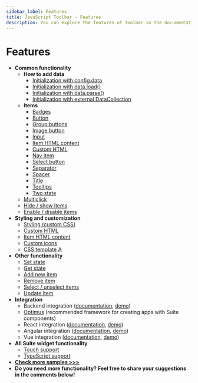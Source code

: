 ```yaml
---
sidebar_label: Features
title: JavaScript Toolbar - Features 
description: You can explore the features of Toolbar in the documentation of the DHTMLX JavaScript UI library. Browse developer guides and API reference, try out code examples and live demos, and download a free 30-day evaluation version of DHTMLX Suite 7.
---
```


# Features

- **Common functionality**
  - **How to add data**
    - [Initialization with config.data](https://snippet.dhtmlx.com/nie9tuks)
    - [Initialization with data.load()](https://snippet.dhtmlx.com/i5a9mx2i)
    - [Initialization with data.parse()](https://snippet.dhtmlx.com/wzb2yn3d)
    - [Initialization with external DataCollection](https://snippet.dhtmlx.com/b0fmkwg5)
  - **Items**
    - [Badges](https://snippet.dhtmlx.com/wogo2af3)
    - [Button](https://snippet.dhtmlx.com/7aysw3gb)
    - [Group buttons](https://snippet.dhtmlx.com/pcjffww9)
    - [Image button](https://snippet.dhtmlx.com/vdiha09g)
    - [Input](https://snippet.dhtmlx.com/ykd0uii1)
    - [Item HTML content](https://snippet.dhtmlx.com/5n2b8x84)
    - [Custom HTML](https://snippet.dhtmlx.com/rv3gq5qe)
    - [Nav item](https://snippet.dhtmlx.com/os48cj6x)
    - [Select button](https://snippet.dhtmlx.com/nqq5ej8w)
    - [Separator](https://snippet.dhtmlx.com/sguwr3m9)
    - [Spacer](https://snippet.dhtmlx.com/0wt6z7sc)
    - [Title](https://snippet.dhtmlx.com/dwynhb7o)
    - [Tooltips](https://snippet.dhtmlx.com/105levtd)
    - [Two state](https://snippet.dhtmlx.com/1pj4eqw0)
  - [Multiclick](https://snippet.dhtmlx.com/k3lc7eig)
  - [Hide / show items](https://snippet.dhtmlx.com/cldp89u4)
  - [Enable / disable items](https://snippet.dhtmlx.com/ovblenaf)
- **Styling and customization**
  - [Styling (custom CSS)](https://snippet.dhtmlx.com/uekgjwsi)
  - [Custom HTML](https://snippet.dhtmlx.com/rv3gq5qe)
  - [Item HTML content](https://snippet.dhtmlx.com/5n2b8x84)
  - [Custom icons](https://snippet.dhtmlx.com/4aiwvow7)
  - [CSS template A](https://snippet.dhtmlx.com/toolbar_template_a)
- **Other functionality**
  - [Set state](https://snippet.dhtmlx.com/h34uh1dr)
  - [Get state](https://snippet.dhtmlx.com/kvttdgad)
  - [Add new item](https://snippet.dhtmlx.com/r6jv9kk2)
  - [Remove item](https://snippet.dhtmlx.com/w8jcn1t2)
  - [Select / unselect items](https://snippet.dhtmlx.com/mi7qjwg2)
  - [Update item](https://snippet.dhtmlx.com/xfs5gh5t)
- **Integration**
  - Backend integration ([documentation](integration/suite_and_backend.md), [demo](https://github.com/DHTMLX/nodejs-suite-demo))
  - [Optimus](optimus_guides.md) (recommended framework for creating apps with Suite components)
  - React integration ([documentation](integration/suite_and_react.md), [demo](https://github.com/DHTMLX/react-widgets))
  - Angular integration ([documentation](integration/suite_and_angular.md), [demo](https://github.com/DHTMLX/angular-suite-demo))
  - Vue integration ([documentation](integration/suite_and_vue.md), [demo](https://github.com/DHTMLX/vue-suite-demo))
- **All Suite widget functionality**
  - [Touch support](https://snippet.dhtmlx.com/q3cu6x1a)
  - [TypeScript support](common_features/using_typescript.md)
- [**Check more samples >>>**](https://snippet.dhtmlx.com/all?text=toolbar)
- **Do you need more functionality? Feel free to share your suggestions in the comments below!**
